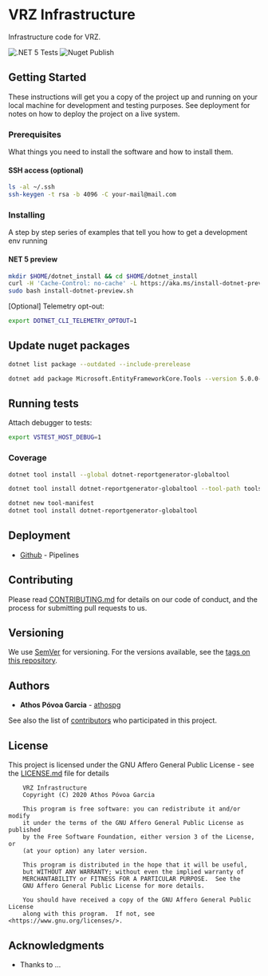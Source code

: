 # VRZ Infrastructure

Infrastructure code for VRZ.

![.NET 5 Tests](https://github.com/athospg/vrz-infrastructure/workflows/.NET%205%20Tests/badge.svg)
![Nuget Publish](https://github.com/athospg/vrz-infrastructure/workflows/Nuget%20Publish/badge.svg)

## Getting Started

These instructions will get you a copy of the project up and running on your local machine for development and testing purposes. See deployment for notes on how to deploy the project on a live system.

### Prerequisites

What things you need to install the software and how to install them.

#### SSH access (optional)

```bash
ls -al ~/.ssh
ssh-keygen -t rsa -b 4096 -C your-mail@mail.com
```

### Installing

A step by step series of examples that tell you how to get a development env running

#### NET 5 preview

```bash
mkdir $HOME/dotnet_install && cd $HOME/dotnet_install
curl -H 'Cache-Control: no-cache' -L https://aka.ms/install-dotnet-preview -o install-dotnet-preview.sh
sudo bash install-dotnet-preview.sh
```

\[Optional\] Telemetry opt-out:

```bash
export DOTNET_CLI_TELEMETRY_OPTOUT=1
```

## Update nuget packages

```bash
dotnet list package --outdated --include-prerelease
```

```bash
dotnet add package Microsoft.EntityFrameworkCore.Tools --version 5.0.0-preview.8.20407.4
```

## Running tests

Attach debugger to tests:

```bash
export VSTEST_HOST_DEBUG=1
```

### Coverage

```bash
dotnet tool install --global dotnet-reportgenerator-globaltool

dotnet tool install dotnet-reportgenerator-globaltool --tool-path tools

dotnet new tool-manifest
dotnet tool install dotnet-reportgenerator-globaltool
```

## Deployment

- [Github](https://github.com/features/actions) - Pipelines

## Contributing

Please read [CONTRIBUTING.md](CONTRIBUTING.md) for details on our code of conduct, and the process for submitting pull requests to us.

## Versioning

We use [SemVer](http://semver.org/) for versioning. For the versions available, see the [tags on this repository](https://github.com/athospg/vrz-infrastructure/tags).

## Authors

- **Athos Póvoa Garcia** - [athospg](https://github.com/athospg)

See also the list of [contributors](https://github.com/athospg/vrz-infrastructure/contributors) who participated in this project.

## License

This project is licensed under the GNU Affero General Public License - see the [LICENSE.md](LICENSE.md) file for details

```text
    VRZ Infrastructure
    Copyright (C) 2020 Athos Póvoa Garcia

    This program is free software: you can redistribute it and/or modify
    it under the terms of the GNU Affero General Public License as published
    by the Free Software Foundation, either version 3 of the License, or
    (at your option) any later version.

    This program is distributed in the hope that it will be useful,
    but WITHOUT ANY WARRANTY; without even the implied warranty of
    MERCHANTABILITY or FITNESS FOR A PARTICULAR PURPOSE.  See the
    GNU Affero General Public License for more details.

    You should have received a copy of the GNU Affero General Public License
    along with this program.  If not, see <https://www.gnu.org/licenses/>.
```

## Acknowledgments

- Thanks to ...
